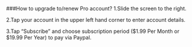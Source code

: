 ###How to upgrade to/renew Pro account?
1.Slide the screen to the right.

2.Tap your account in the upper left hand corner to enter account details.

3.Tap “Subscribe” and choose subscription period ($1.99 Per Month or $19.99 Per Year) to pay via Paypal. 